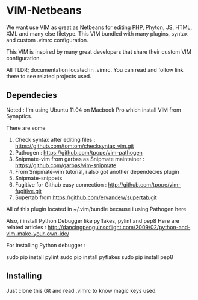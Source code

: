 VIM-Netbeans
=============

We want use VIM as great as Netbeans for editing PHP, Phyton, JS, HTML, XML and many else filetype.
This VIM bundled with many plugins, syntax and custom .vimrc configuration. 

This VIM is inspired by many great developers that share their custom VIM configuration.

All TLDR; documentation located in .vimrc. You can read and follow link there to see related projects used.

Dependecies
------------
Noted : I'm using Ubuntu 11.04 on Macbook Pro which install VIM from Synaptics.

There are some 

1. Check syntax after editing files : https://github.com/tomtom/checksyntax_vim.git
2. Pathogen : https://github.com/tpope/vim-pathogen
3. Snipmate-vim from garbas as Snipmate maintainer : https://github.com/garbas/vim-snipmate
4. From Snipmate-vim tutorial, i also got another dependecies plugin
5. Snipmate-snippets
6. Fugitive for Github easy connection : http://github.com/tpope/vim-fugitive.git
7. Supertab from https://github.com/ervandew/supertab.git

All of this plugin located in ~/.vim/bundle because i using Pathogen here

Also, i install Python Debugger like pyflakes, pylint and pep8
Here are related articles : http://dancingpenguinsoflight.com/2009/02/python-and-vim-make-your-own-ide/
 
For installing Python debugger :

sudo pip install pylint
sudo pip install pyflakes
sudo pip install pep8


Installing
-----------

Just clone this Git and read .vimrc to know magic keys used.
